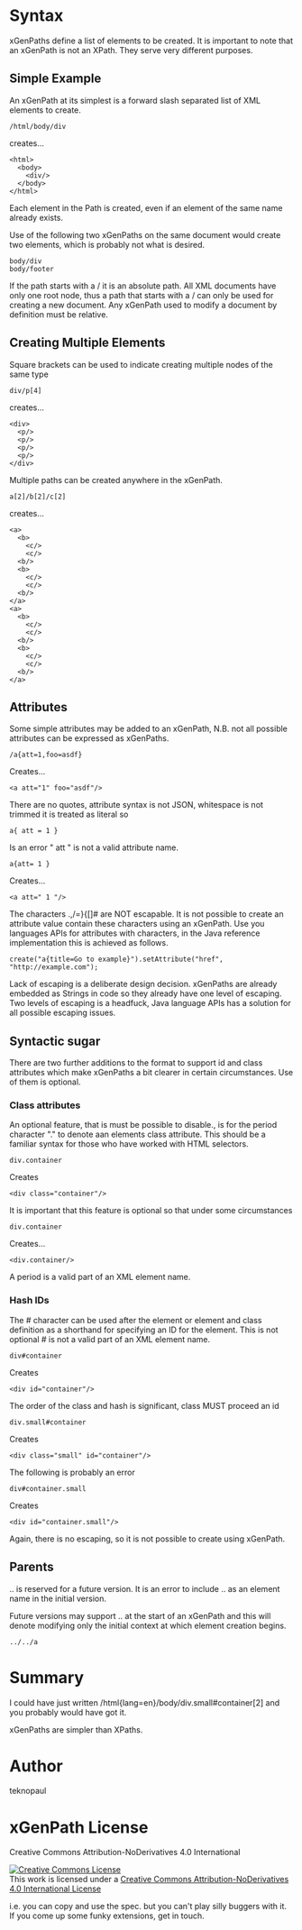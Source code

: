 # Syntax

xGenPaths define a list of elements to be created. It is important to note that an xGenPath is not an XPath. They serve very different purposes.

## Simple Example

An xGenPath at its simplest is a forward slash separated list of XML elements to create.

    /html/body/div

creates...

    <html>
      <body>
        <div/>
      </body>
    </html>

Each element in the Path is created, even if an element of the same name already exists.

Use of the following two xGenPaths on the same document would create two <body> elements, which is probably not what is desired.

    body/div
    body/footer

If the path starts with a / it is an absolute path. All XML documents have only one root node, thus a path that starts with a / can only be used for creating a new document.
Any xGenPath used to modify a document by definition must be relative.

## Creating Multiple Elements

Square brackets can be used to indicate creating multiple nodes of the same type

    div/p[4]

creates...

    <div>
      <p/>
      <p/>
      <p/>
      <p/>
    </div>

Multiple paths can be created anywhere in the xGenPath.

    a[2]/b[2]/c[2]

creates...

    <a>
      <b>
        <c/>
        <c/>
      <b/>
      <b>
        <c/>
        <c/>
      <b/>
    </a>
    <a>
      <b>
        <c/>
        <c/>
      <b/>
      <b>
        <c/>
        <c/>
      <b/>
    </a>

## Attributes

Some simple attributes may be added to an xGenPath, N.B. not all possible attributes can be expressed as xGenPaths.

    /a{att=1,foo=asdf}

Creates...

    <a att="1" foo="asdf"/>

There are no quotes, attribute syntax is not JSON, whitespace is not trimmed it is treated as literal so

    a{ att = 1 }

Is an error " att " is not a valid attribute name.

    a{att= 1 }

Creates...

    <a att=" 1 "/>

The characters .,/=}{[]# are NOT escapable.  It is not possible to create an attribute value contain these characters using an xGenPath.
Use you languages APIs for attributes with characters, in the Java reference implementation this is achieved as follows.

    create("a{title=Go to example}").setAttribute("href", "http://example.com");

Lack of escaping is a deliberate design decision. xGenPaths are already embedded as Strings in code so they already have one level of escaping.
Two levels of escaping is a headfuck, Java language APIs has a solution for all possible escaping issues.

## Syntactic sugar

There are two further additions to the format to support id and class attributes which make xGenPaths a bit clearer in certain circumstances.
Use of them is optional.

### Class attributes

An optional feature, that is must be possible to disable., is for the period character "." to denote aan elements class attribute.
This should be a familiar syntax for those who have worked with HTML selectors.

    div.container

Creates

    <div class="container"/>

It is important that this feature is optional so that under some circumstances

    div.container

Creates...

    <div.container/>

A period is a valid part of an XML element name.

### Hash IDs

The # character can be used after the element or element and class definition as a shorthand for specifying an ID for the element.
This is not optional # is not a valid part of an XML element name.

    div#container

Creates

    <div id="container"/>

The order of the class and hash is significant, class MUST proceed an id

    div.small#container

Creates

    <div class="small" id="container"/>

The following is probably an error

    div#container.small

Creates

    <div id="container.small"/>

Again, there is no escaping, so it is not possible to create <a class="#"/> using xGenPath.

## Parents

.. is reserved for a future version. It is an error to include .. as an element name in the initial version.

Future versions may support .. at the start of an xGenPath and this will denote modifying only the initial context at which element creation begins.

    ../../a


# Summary

I could have just written /html{lang=en}/body/div.small#container[2] and you probably would have got it.

xGenPaths are simpler than XPaths.

# Author

teknopaul

# xGenPath License

Creative Commons Attribution-NoDerivatives 4.0 International

<a rel="license" href="http://creativecommons.org/licenses/by-nd/4.0/"><img alt="Creative Commons License" style="border-width:0" src="http://i.creativecommons.org/l/by-nd/4.0/88x31.png" /></a><br />This work is licensed under a <a rel="license" href="http://creativecommons.org/licenses/by-nd/4.0/">Creative Commons Attribution-NoDerivatives 4.0 International License</a>

i.e. you can copy and use the spec. but you can't play silly buggers with it.  If you come up some funky extensions, get in touch.
